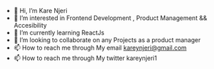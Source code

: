- 👋 Hi, I’m Kare Njeri
- 👀 I’m interested in Frontend Development , Product Management && Accesibility 
- 🌱 I’m currently learning ReactJs 
- 💞️ I’m looking to collaborate on any Projects as a product manager 
- 📫 How to reach me through My email kareynjeri@gmail.com
- 📫 How to reach me through My twitter kareynjeri1


<!---
kareynjeri/kareynjeri is a ✨ special ✨ repository because its `README.md` (this file) appears on your GitHub profile.
You can click the Preview link to take a look at your changes.
--->
